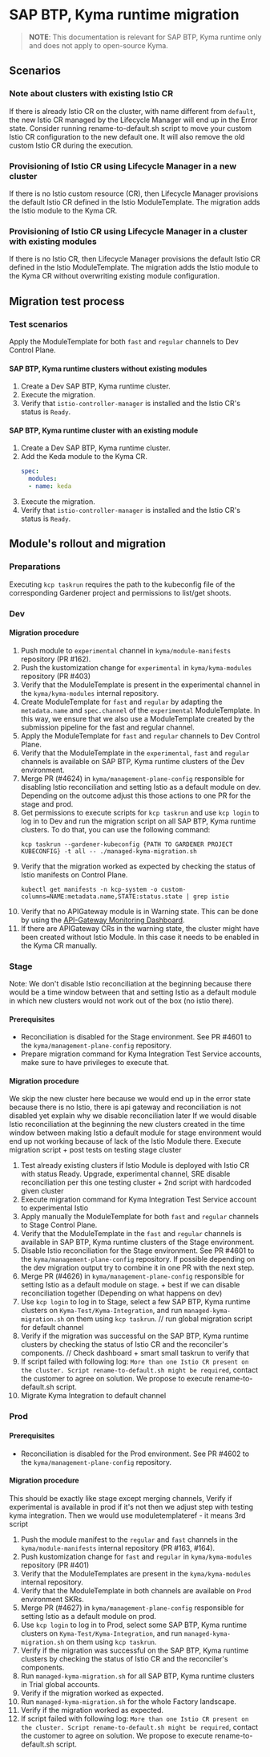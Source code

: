 # SAP BTP, Kyma runtime migration

> **NOTE**: This documentation is relevant for SAP BTP, Kyma runtime only and does not apply to open-source Kyma.

## Scenarios

### Note about clusters with existing Istio CR

If there is already Istio CR on the cluster, with name different from `default`, the new Istio CR managed by the Lifecycle Manager will end up in the Error state.
Consider running rename-to-default.sh script to move your custom Istio CR configuration to the new default one. It will also remove the old custom Istio CR during the execution.

### Provisioning of Istio CR using Lifecycle Manager in a new cluster

If there is no Istio custom resource (CR), then Lifecycle Manager provisions the default Istio CR defined in the Istio ModuleTemplate. The migration
adds the Istio module to the Kyma CR.


### Provisioning of Istio CR using Lifecycle Manager in a cluster with existing modules

If there is no Istio CR, then Lifecycle Manager provisions the default Istio CR defined in the Istio ModuleTemplate. The migration
adds the Istio module to the Kyma CR without overwriting existing module configuration.

## Migration test process

### Test scenarios

Apply the ModuleTemplate for both `fast` and `regular` channels to Dev Control Plane.

#### SAP BTP, Kyma runtime clusters without existing modules

1. Create a Dev SAP BTP, Kyma runtime cluster.
2. Execute the migration.
3. Verify that `istio-controller-manager` is installed and the Istio CR's status is `Ready`.

#### SAP BTP, Kyma runtime cluster with an existing module

1. Create a Dev SAP BTP, Kyma runtime cluster.
2. Add the Keda module to the Kyma CR.
   ```yaml
   spec:
     modules:
     - name: keda
   ```
3. Execute the migration.
4. Verify that `istio-controller-manager` is installed and the Istio CR's status is `Ready`.

## Module's rollout and migration

### Preparations

Executing `kcp taskrun` requires the path to the kubeconfig file of the corresponding Gardener project and permissions to list/get shoots.

### Dev

#### Migration procedure

1. Push module to `experimental` channel in `kyma/module-manifests `repository (PR #162).
2. Push the kustomization change for `experimental` in `kyma/kyma-modules` repository (PR #403)
3. Verify that the ModuleTemplate is present in the experimental channel in the `kyma/kyma-modules` internal repository.
4. Create ModuleTemplate for `fast` and `regular` by adapting the `metadata.name` and `spec.channel` of the `experimental` ModuleTemplate. In this way, we ensure that we also use a ModuleTemplate created by the submission pipeline for the fast and regular channel.
5. Apply the ModuleTemplate for `fast` and `regular` channels to Dev Control Plane.
5. Verify that the ModuleTemplate in the `experimental`, `fast` and `regular` channels is available on SAP BTP, Kyma runtime clusters of the Dev environment.
6. Merge PR (#4624) in `kyma/management-plane-config` responsible for disabling Istio reconciliation and setting Istio as a default module on dev. Depending on the outcome adjust this those actions to one PR for the stage and prod.
7. Get permissions to execute scripts for `kcp taskrun` and use `kcp login` to log in to Dev and run the migration script on all SAP BTP, Kyma runtime clusters. To do that, you can use the following command:
   ```shell
   kcp taskrun --gardener-kubeconfig {PATH TO GARDENER PROJECT KUBECONFIG} -t all -- ./managed-kyma-migration.sh
   ```
8. Verify that the migration worked as expected by checking the status of Istio manifests on Control Plane.
   ```shell
   kubectl get manifests -n kcp-system -o custom-columns=NAME:metadata.name,STATE:status.state | grep istio
   ```
9. Verify that no APIGateway module is in Warning state. This can be done by using the [API-Gateway Monitoring Dashboard](https://plutono.cp.dev.kyma.cloud.sap/d/6meO06VSk/modules-api-gateway?orgId=1).
10. If there are APIGateway CRs in the warning state, the cluster might have been created without Istio Module. In this case it needs to be enabled in the Kyma CR manually.


### Stage

Note: We don't disable Istio reconciliation at the beginning because there would be a time window between that and setting Istio as a default module in which new clusters would not work out of the box (no istio there).
#### Prerequisites

- Reconciliation is disabled for the Stage environment. See PR #4601 to the `kyma/management-plane-config` repository.
- Prepare migration command for Kyma Integration Test Service accounts, make sure to have privileges to execute that.

#### Migration procedure
We skip the new cluster here because we would end up in the error state because there is no Istio, there is api gateway and reconciliation is not disabled yet
explain why we disable reconciliation later
If we would disable Istio reconciliation at the beginning the new clusters created in the time window between making Istio a default module for stage environment would end up not working because of lack of the Istio Module there.
Execute migration script + post tests on testing stage cluster
1. Test already existing clusters if Istio Module is deployed with Istio CR with status Ready. Upgrade, experimental channel, SRE disable reconciliation per this one testing cluster + 2nd script with hardcoded given cluster
2. Execute migration command for Kyma Integration Test Service account to experimental Istio
3. Apply manually the ModuleTemplate for both `fast` and `regular` channels to Stage Control Plane.
4. Verify that the ModuleTemplate in the `fast` and `regular` channels is available in SAP BTP, Kyma runtime clusters of the Stage environment.
5. Disable Istio reconciliation for the Stage environment. See PR #4601 to the `kyma/management-plane-config` repository. If possible depending on the dev migration output try to combine it in one PR with the next step.
6. Merge PR (#4626) in `kyma/management-plane-config` responsible for setting Istio as a default module on stage. + best if we can disable reconciliation together (Depending on what happens on dev)
7. Use `kcp login` to log in to Stage, select a few SAP BTP, Kyma runtime clusters on `Kyma-Test/Kyma-Integration`, and run `managed-kyma-migration.sh` on them using `kcp taskrun`. // run global migration script for default channel
8. Verify if the migration was successful on the SAP BTP, Kyma runtime clusters by checking the status of Istio CR and the reconciler's components. // Check dashboard + smart small taskrun to verify that
9. If script failed with following log: `More than one Istio CR present on the cluster. Script rename-to-default.sh might be required`, contact the customer to agree on solution. We propose to execute rename-to-default.sh script.
10. Migrate Kyma Integration to default channel

### Prod

#### Prerequisites

- Reconciliation is disabled for the Prod environment. See PR #4602 to the `kyma/management-plane-config` repository.

#### Migration procedure
This should be exactly like stage except merging channels, Verify if experimental is available in prod if it's not then we adjust step with testing kyma integration. Then we would use moduletemplateref - it means 3rd script
1. Push the module manifest to the `regular` and `fast` channels in the `kyma/module-manifests` internal repository (PR #163, #164).
2. Push kustomization change for `fast` and `regular` in `kyma/kyma-modules` repository (PR #401)
3. Verify that the ModuleTemplates are present in the `kyma/kyma-modules` internal repository.
4. Verify that the ModuleTemplate in both channels are available on `Prod` environment SKRs.
5. Merge PR (#4627) in `kyma/management-plane-config` responsible for setting Istio as a default module on prod.
6. Use `kcp login` to log in to Prod, select some SAP BTP, Kyma runtime clusters on `Kyma-Test/Kyma-Integration`, and run `managed-kyma-migration.sh` on them using `kcp taskrun`.
7. Verify if the migration was successful on the SAP BTP, Kyma runtime clusters by checking the status of Istio CR and the reconciler's components.
8. Run `managed-kyma-migration.sh` for all SAP BTP, Kyma runtime clusters in Trial global accounts.
9. Verify if the migration worked as expected.
10. Run `managed-kyma-migration.sh` for the whole Factory landscape.
11. Verify if the migration worked as expected.
12. If script failed with following log: `More than one Istio CR present on the cluster. Script rename-to-default.sh might be required`, contact the customer to agree on solution. We propose to execute rename-to-default.sh script.